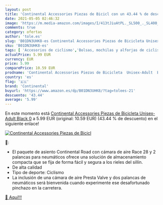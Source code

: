 ```yaml
---
layout: post
title: 'Continental Accessories Piezas de Bicicl con un 43.44 % de descuento'
date: 2021-05-05 02:46:32
image: 'https://m.media-amazon.com/images/I/413tJiuAtPL._SL500_._SL400_.jpg'
comments: true
category: ofertas
author: 'tole.es'
slug: 'B01DN3UHK8-es Continental Accessories Piezas de Bicicleta Unisex-Adult...'
sku: 'B01DN3UHK8-es'
tags: [ 'Accesorios de ciclismo','Bolsas, mochilas y alforjas de ciclismo','Ciclismo','Componentes y repuestos para bicicletas','Cámaras de aire para bicicletas','Deportes y aire libre','Ropa y equipo para deportes','bicicleta','continental', ]
actualPrice: 5.99 EUR
currency: EUR
price: 5.99
comparePrice: 10.59 EUR
prodname: 'Continental Accessories Piezas de Bicicleta  Unisex-Adult  Black  0'
country: 'es'
flag: '🇪🇸'
brand: 'Continental'
buyurl: 'https://www.amazon.es/dp/B01DN3UHK8/?tag=tolees-21'
descuento: '43.44'
average: '5.99'
---
```


En este momento está [Continental Accessories Piezas de Bicicleta  Unisex-Adult  Black  0](https://www.amazon.es/dp/B01DN3UHK8/?tag=tolees-21) a 5.99 EUR (original: 10.59 EUR) (43.44 %  de descuento) en el siguiente enlace!

[![Continental Accessories Piezas de Bicicl](https://m.media-amazon.com/images/I/413tJiuAtPL._SL500_._SL400_.jpg)](https://www.amazon.es/dp/B01DN3UHK8/?tag=tolees-21)

🔎:

- El paquete de asiento Continental Road con cámara de aire Race 28 y 2 palancas para neumáticos ofrece una solución de almacenamiento compacta que se fija de forma fácil y segura a los rieles del sillín.
- De alta calidad
- Tipo de deporte: Ciclismo
- La inclusión de una cámara de aire Presta Valve y dos palancas de neumáticos será bienvenida cuando experimente ese desafortunado pinchazo en la carretera.

[🛒 Aquí!!!](https://www.amazon.es/dp/B01DN3UHK8/?tag=tolees-21)
